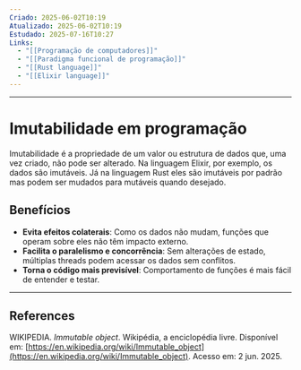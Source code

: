 ```yaml
---
Criado: 2025-06-02T10:19
Atualizado: 2025-06-02T10:19
Estudado: 2025-07-16T10:27
Links:
  - "[[Programação de computadores]]"
  - "[[Paradigma funcional de programação]]"
  - "[[Rust language]]"
  - "[[Elixir language]]"
---
```

---
# Imutabilidade em programação

Imutabilidade é a propriedade de um valor ou estrutura de dados que, uma vez criado, não pode ser alterado. Na linguagem Elixir, por exemplo, os dados são imutáveis. Já na linguagem Rust eles são imutáveis por padrão mas podem ser mudados para mutáveis quando desejado. 

## Benefícios

- **Evita efeitos colaterais**: Como os dados não mudam, funções que operam sobre eles não têm impacto externo.
- **Facilita o paralelismo e concorrência**: Sem alterações de estado, múltiplas threads podem acessar os dados sem conflitos.
- **Torna o código mais previsível**: Comportamento de funções é mais fácil de entender e testar.

---
## References

WIKIPEDIA. _Immutable object_. Wikipédia, a enciclopédia livre. Disponível em: [https://en.wikipedia.org/wiki/Immutable_object](https://en.wikipedia.org/wiki/Immutable_object). Acesso em: 2 jun. 2025.